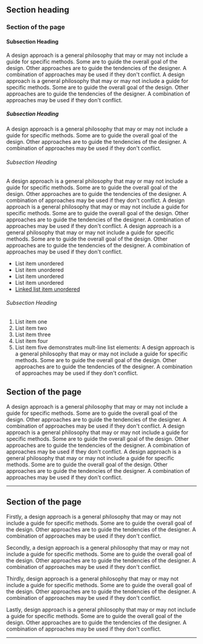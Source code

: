 ## Section heading

### Section of the page

#### Subsection Heading

A design approach is a general philosophy that may or may not include a guide for specific methods. Some are to guide the overall goal of the design. Other approaches are to guide the tendencies of the designer. A combination of approaches may be used if they don't conflict. A design approach is a general philosophy that may or may not include a guide for specific methods. Some are to guide the overall goal of the design. Other approaches are to guide the tendencies of the designer. A combination of approaches may be used if they don't conflict.

##### Subsection Heading

A design approach is a general philosophy that may or may not include a guide for specific methods. Some are to guide the overall goal of the design. Other approaches are to guide the tendencies of the designer. A combination of approaches may be used if they don't conflict.

###### Subsection Heading

A design approach is a general philosophy that may or may not include a guide for specific methods. Some are to guide the overall goal of the design. Other approaches are to guide the tendencies of the designer. A combination of approaches may be used if they don't conflict. A design approach is a general philosophy that may or may not include a guide for specific methods. Some are to guide the overall goal of the design. Other approaches are to guide the tendencies of the designer. A combination of approaches may be used if they don't conflict. A design approach is a general philosophy that may or may not include a guide for specific methods. Some are to guide the overall goal of the design. Other approaches are to guide the tendencies of the designer. A combination of approaches may be used if they don't conflict.

- List item unordered
- List item unordered
- List item unordered
- List item unordered
- [Linked list item unordered](https://www.example.com/)

###### Subsection Heading

1. List item one
2. List item two
3. List item three
4. List item four
5. List item five demonstrates mult-line list elements: A design approach is a general philosophy that may or may not include a guide for specific methods. Some are to guide the overall goal of the design. Other approaches are to guide the tendencies of the designer. A combination of approaches may be used if they don't conflict.

## Section of the page

A design approach is a general philosophy that may or may not include a guide for specific methods. Some are to guide the overall goal of the design. Other approaches are to guide the tendencies of the designer. A combination of approaches may be used if they don't conflict. A design approach is a general philosophy that may or may not include a guide for specific methods. Some are to guide the overall goal of the design. Other approaches are to guide the tendencies of the designer. A combination of approaches may be used if they don't conflict. A design approach is a general philosophy that may or may not include a guide for specific methods. Some are to guide the overall goal of the design. Other approaches are to guide the tendencies of the designer. A combination of approaches may be used if they don't conflict.

---

## Section of the page

Firstly, a design approach is a general philosophy that may or may not include a guide for specific methods. Some are to guide the overall goal of the design. Other approaches are to guide the tendencies of the designer. A combination of approaches may be used if they don't conflict.

Secondly, a design approach is a general philosophy that may or may not include a guide for specific methods. Some are to guide the overall goal of the design. Other approaches are to guide the tendencies of the designer. A combination of approaches may be used if they don't conflict.

Thirdly, design approach is a general philosophy that may or may not include a guide for specific methods. Some are to guide the overall goal of the design. Other approaches are to guide the tendencies of the designer. A combination of approaches may be used if they don't conflict.

Lastly, design approach is a general philosophy that may or may not include a guide for specific methods. Some are to guide the overall goal of the design. Other approaches are to guide the tendencies of the designer. A combination of approaches may be used if they don't conflict.

---
